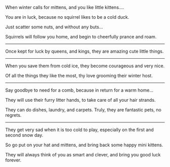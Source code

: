 When winter calls for mittens,
and you like little kittens….

You are in luck,
because no squirrel likes to be a cold duck.

Just scatter some nuts,
and without any buts…

Squirrels will follow you home,
and begin to cheerfully prance and roam.

---

Once kept for luck by queens, and kings,
they are amazing cute little things.

---

When you save them from cold ice,
they become courageous and very nice.

Of all the things they like the most,
thy love grooming their winter host.

---

Say goodbye to need for a comb,
because in return for a warm home…

They will use their furry litter hands,
to take care of all your hair strands.

They can do dishes, laundry, and carpets.
Truly, they are fantastic pets, no regrets.

---

They get very sad when it is too cold to play,
especially on the first and second snow day.

So go put on your hat and mittens,
and bring back some happy mini kittens.

They will always think of you as smart and clever,
and bring you good luck forever.
